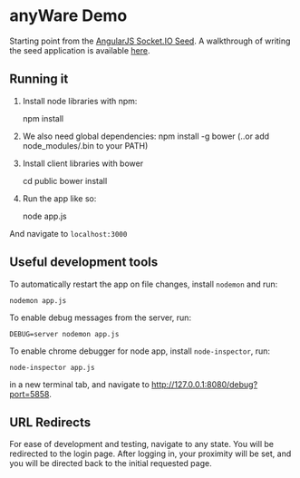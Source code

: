 # anyWare Demo

Starting point from the [AngularJS Socket.IO Seed](https://github.com/btford/angular-socket-io-seed). 
A walkthrough of writing the seed application is available [here](http://briantford.com/blog/angular-socket-io.html).

## Running it

1) Install node libraries with npm:

    npm install

2) We also need global dependencies:
    npm install -g bower
(..or add node_modules/.bin to your PATH)

3) Install client libraries with bower

    cd public
    bower install

3) Run the app like so:

    node app.js

And navigate to `localhost:3000`

## Useful development tools

To automatically restart the app on file changes, install `nodemon` and run:

	nodemon app.js

To enable debug messages from the server, run:

	DEBUG=server nodemon app.js

To enable chrome debugger for node app, install `node-inspector`, run:

	node-inspector app.js

in a new terminal tab, and navigate to http://127.0.0.1:8080/debug?port=5858.

## URL Redirects

For ease of development and testing, navigate to any state. You will be
redirected to the login page. After logging in, your proximity will be set,
and you will be directed back to the initial requested page.
